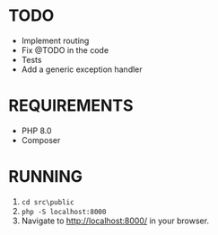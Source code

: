 # TODO
- Implement routing
- Fix @TODO in the code
- Tests
- Add a generic exception handler

# REQUIREMENTS
- PHP 8.0
- Composer

# RUNNING
1. `cd src\public` 
2. `php -S localhost:8000`
3. Navigate to [http://localhost:8000/](http://localhost:8000/) in your browser.
